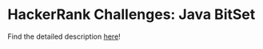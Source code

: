 # HackerRank Challenges: Java BitSet

Find the detailed description [here](https://www.hackerrank.com/challenges/java-bitset/problem)!